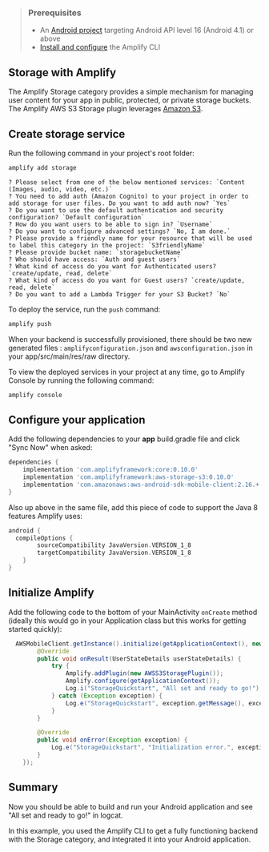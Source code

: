 > ### Prerequisites
> * An [Android project](https://developer.android.com/training/basics/firstapp/creating-project) targeting Android API level 16 (Android 4.1) or above
> * [Install and configure](~/cli/start/install.md) the Amplify CLI

## Storage with Amplify

The Amplify Storage category provides a simple mechanism for managing user content for your app in public, protected, or private storage buckets.  The Amplify AWS S3 Storage plugin leverages [Amazon S3](https://aws.amazon.com/s3).

## Create storage service

Run the following command in your project's root folder:

```bash
amplify add storage
```

```console
? Please select from one of the below mentioned services: `Content (Images, audio, video, etc.)`
? You need to add auth (Amazon Cognito) to your project in order to add storage for user files. Do you want to add auth now? `Yes`
? Do you want to use the default authentication and security configuration? `Default configuration`
? How do you want users to be able to sign in? `Username`
? Do you want to configure advanced settings? `No, I am done.`
? Please provide a friendly name for your resource that will be used to label this category in the project: `S3friendlyName`
? Please provide bucket name: `storagebucketName`
? Who should have access: `Auth and guest users`
? What kind of access do you want for Authenticated users? `create/update, read, delete`
? What kind of access do you want for Guest users? `create/update, read, delete`
? Do you want to add a Lambda Trigger for your S3 Bucket? `No`
```

To deploy the service, run the `push` command:

```bash
amplify push
```

When your backend is successfully provisioned, there should be two new generated files : `amplifyconfiguration.json` and `awsconfiguration.json` in your app/src/main/res/raw directory.

To view the deployed services in your project at any time, go to Amplify Console by running the following command:

```bash
amplify console
```

## Configure your application

Add the following dependencies to your **app** build.gradle file and click "Sync Now" when asked:

```groovy
dependencies {
    implementation 'com.amplifyframework:core:0.10.0'
    implementation 'com.amplifyframework:aws-storage-s3:0.10.0'
    implementation 'com.amazonaws:aws-android-sdk-mobile-client:2.16.+'
}
```

Also up above in the same file, add this piece of code to support the Java 8 features Amplify uses:

```groovy
android {
  compileOptions {
        sourceCompatibility JavaVersion.VERSION_1_8
        targetCompatibility JavaVersion.VERSION_1_8
    }
}
```

## Initialize Amplify

Add the following code to the bottom of your MainActivity `onCreate` method (ideally this would go in your Application class but this works for getting started quickly):

```java
  AWSMobileClient.getInstance().initialize(getApplicationContext(), new Callback<UserStateDetails>() {
        @Override
        public void onResult(UserStateDetails userStateDetails) {
            try {
                Amplify.addPlugin(new AWSS3StoragePlugin());
                Amplify.configure(getApplicationContext());
                Log.i("StorageQuickstart", "All set and ready to go!");
            } catch (Exception exception) {
                Log.e("StorageQuickstart", exception.getMessage(), exception);
            }
        }

        @Override
        public void onError(Exception exception) {
            Log.e("StorageQuickstart", "Initialization error.", exception);
        }
    });
```


## Summary

Now you should be able to build and run your Android application and see "All set and ready to go!" in logcat.

In this example, you used the Amplify CLI to get a fully functioning backend with the Storage category, and integrated it into your Android application.
